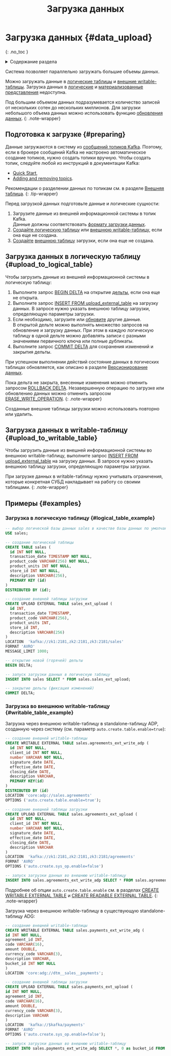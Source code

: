 ﻿---
layout: default
title: Загрузка данных
nav_order: 3
parent: Работа с системой
has_children: true
has_toc: false
---

# Загрузка данных {#data_upload}
{: .no_toc }

<details markdown="block">
  <summary>
    Содержание раздела
  </summary>
  {: .text-delta }
1. TOC
{:toc}
</details>

Система позволяет параллельно загружать большие объемы данных. 

Можно загружать данные в [логические таблицы](../../overview/main_concepts/logical_table/logical_table.md) и 
[внешние writable-таблицы](../../overview/main_concepts/external_table/external_table.md#writable_table).
Загрузка данных в [логические](../../overview/main_concepts/logical_view/logical_view.md) 
и [материализованные представления](../../overview/main_concepts/materialized_view/materialized_view.md) 
недоступна.

Под большим объемом данных подразумевается количество записей от нескольких сотен до нескольких миллионов. 
Для загрузки небольшого объема данных можно использовать функцию [обновления данных](../data_update/data_update.md).
{: .note-wrapper}

## Подготовка к загрузке {#preparing}

Данные загружаются в систему из [сообщений топиков Kafka](../../reference/upload_format/upload_format.md). 
Поэтому, если в брокере сообщений Kafka не настроено автоматическое создание топиков, нужно создать топики вручную.
Чтобы создать топик, следуйте любой из инструкций в документации Kafka:
*   [Quick Start](https://kafka.apache.org/documentation/#quickstart),
*   [Adding and removing topics](https://kafka.apache.org/documentation/#basic_ops_add_topic).

Рекомендации о разделении данных по топикам см. в разделе [Внешняя таблица](../../overview/main_concepts/external_table/external_table.md).
{: .tip-wrapper}

Перед загрузкой данных подготовьте данные и логические сущности:
   1. Загрузите данные из внешней информационной системы в топик Kafka.  
      Данные должны соответствовать [формату загрузки данных](../../reference/upload_format/upload_format.md).
   2. [Создайте логическую таблицу](../../reference/sql_plus_requests/CREATE_TABLE/CREATE_TABLE.md) или 
      [внешнюю writable-таблицу](../../reference/sql_plus_requests/CREATE_WRITABLE_EXTERNAL_TABLE/CREATE_WRITABLE_EXTERNAL_TABLE.md), 
      если она еще не создана.
   3. [Создайте](../../reference/sql_plus_requests/CREATE_UPLOAD_EXTERNAL_TABLE/CREATE_UPLOAD_EXTERNAL_TABLE.md)
      [внешнюю таблицу](../../overview/main_concepts/external_table/external_table.md)
      загрузки, если она еще не создана.

## Загрузка данных в логическую таблицу {#upload_to_logical_table}

Чтобы загрузить данные из внешней информационной системы в логическую таблицу:
1. Выполните запрос [BEGIN DELTA](../../reference/sql_plus_requests/BEGIN_DELTA/BEGIN_DELTA.md)
   на открытие [дельты](../../overview/main_concepts/delta/delta.md), если она еще не открыта.
2. Выполните запрос [INSERT FROM upload_external_table](../../reference/sql_plus_requests/INSERT_FROM_upload_external_table/INSERT_FROM_upload_external_table.md)
   на загрузку данных. В запросе нужно указать внешнюю таблицу загрузки, определяющую параметры загрузки.
3. Если необходимо, загрузите или [обновите](../data_update/data_update.md) другие данные.
   <br>В открытой дельте можно выполнять множество запросов на обновление и загрузку данных. При этом в каждую логическую
   таблицу в одной дельте можно добавлять записи с разными значениями первичного ключа или полные дубликаты.
4. Выполните запрос [COMMIT DELTA](../../reference/sql_plus_requests/COMMIT_DELTA/COMMIT_DELTA.md)
   для сохранения изменений и закрытия дельты.

При успешном выполнении действий состояние данных в логических таблицах обновляется, как описано в разделе
[Версионирование данных](data_versioning/data_versioning.md).

Пока дельта не закрыта, внесенные изменения можно отменить запросом 
[ROLLBACK DELTA](../../reference/sql_plus_requests/ROLLBACK_DELTA/ROLLBACK_DELTA.md). Незавершенную 
операцию по загрузке или обновлению данных можно отменить запросом 
[ERASE_WRITE_OPERATION](../../reference/sql_plus_requests/ERASE_WRITE_OPERATION/ERASE_WRITE_OPERATION.md).
{: .note-wrapper}

Созданные внешние таблицы загрузки можно использовать повторно или удалить.

## Загрузка данных в writable-таблицу {#upload_to_writable_table}

Чтобы загрузить данные из внешней информационной системы во внешнюю writable-таблицу, выполните запрос 
[INSERT FROM upload_external_table](../../reference/sql_plus_requests/INSERT_FROM_upload_external_table/INSERT_FROM_upload_external_table.md) 
на загрузку данных. В запросе нужно указать внешнюю таблицу загрузки, определяющую параметры загрузки.

При загрузке данных в writable-таблицу нужно учитывать ограничения, которые конкретная СУБД накладывает на
работу со своими таблицами.
{: .note-wrapper}

## Примеры {#examples}

### Загрузка в логическую таблицу {#logical_table_example}

```sql
-- выбор логической базы данных sales в качестве базы данных по умолчанию
USE sales;

-- создание логической таблицы
CREATE TABLE sales (
  id INT NOT NULL,
  transaction_date TIMESTAMP NOT NULL,
  product_code VARCHAR(256) NOT NULL,
  product_units INT NOT NULL,
  store_id INT NOT NULL,
  description VARCHAR(256),
  PRIMARY KEY (id)
)
DISTRIBUTED BY (id);

-- создание внешней таблицы загрузки
CREATE UPLOAD EXTERNAL TABLE sales_ext_upload (
  id INT,
  transaction_date TIMESTAMP,
  product_code VARCHAR(256),
  product_units INT,
  store_id INT,
  description VARCHAR(256)
)
LOCATION  'kafka://zk1:2181,zk2:2181,zk3:2181/sales'
FORMAT 'AVRO'
MESSAGE_LIMIT 1000;

-- открытие новой (горячей) дельты
BEGIN DELTA;

-- запуск загрузки данных в логическую таблицу
INSERT INTO sales SELECT * FROM sales.sales_ext_upload;

-- закрытие дельты (фиксация изменений)
COMMIT DELTA;
```

### Загрузка во внешнюю writable-таблицу {#writable_table_example}

Загрузка через внешнюю writable-таблицу в standalone-таблицу ADP, созданную через систему (см. параметр `auto.create.table.enable=true`):

```sql
-- создание внешней writable-таблицы
CREATE WRITABLE EXTERNAL TABLE sales.agreements_ext_write_adp (
  id INT NOT NULL,
  client_id INT NOT NULL,
  number VARCHAR NOT NULL,
  signature_date DATE,
  effective_date DATE,
  closing_date DATE,
  description VARCHAR,
  PRIMARY KEY(id)
)
DISTRIBUTED BY (id)
LOCATION 'core:adp://sales.agreements'
OPTIONS ('auto.create.table.enable=true');

-- создание внешней таблицы загрузки
CREATE UPLOAD EXTERNAL TABLE sales.agreements_ext_upload (
  id INT NOT NULL,
  client_id INT NOT NULL,
  number VARCHAR NOT NULL,
  signature_date DATE,
  effective_date DATE,
  closing_date DATE,
  description VARCHAR
) 
LOCATION  'kafka://zk1:2181,zk2:2181,zk3:2181/agreements'
FORMAT 'AVRO'
OPTIONS ('auto.create.sys_op.enable=false')

-- запуск загрузки данных во внешнюю writable-таблицу
INSERT INTO sales.agreements_ext_write_adp SELECT * FROM sales.agreements_ext_upload;
```

Подробнее об опции `auto.create.table.enable` см. в разделах 
[CREATE WRITABLE EXTERNAL TABLE](../../reference/sql_plus_requests/CREATE_WRITEABLE_EXTERNAL_TABLE/CREATE_WRITEABLE_EXTERNAL_TABLE.md) и 
[CREATE READABLE EXTERNAL TABLE](../../reference/sql_plus_requests/CREATE_READABLE_EXTERNAL_TABLE/CREATE_READABLE_EXTERNAL_TABLE.md).
{: .note-wrapper}

Загрузка через внешнюю writable-таблицу в существующую standalone-таблицу ADG:

```sql
-- создание внешней writable-таблицы
CREATE WRITABLE EXTERNAL TABLE sales.payments_ext_write_adg (
id INT NOT NULL,
agreement_id INT,
code VARCHAR(16),
amount DOUBLE,
currency_code VARCHAR(3),
description VARCHAR,
bucket_id INT NOT NULL
)
LOCATION 'core:adg://dtm__sales__payments';

-- создание внешней таблицы загрузки
CREATE UPLOAD EXTERNAL TABLE sales.payments_ext_upload (
id INT NOT NULL,
agreement_id INT,
code VARCHAR(16),
amount DOUBLE,
currency_code VARCHAR(3),
description VARCHAR
)
LOCATION  'kafka://$kafka/payments'
FORMAT 'AVRO'
OPTIONS ('auto.create.sys_op.enable=false');

-- запуск загрузки данных во внешнюю writable-таблицу
INSERT INTO sales.payments_ext_write_adg SELECT *, 0 as bucket_id FROM sales.payments_ext_upload;
```